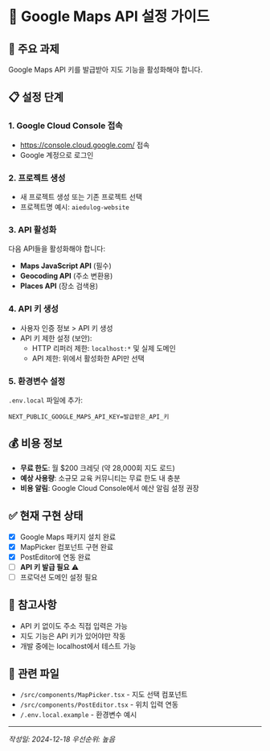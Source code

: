 # 📍 Google Maps API 설정 가이드

## 🎯 주요 과제
Google Maps API 키를 발급받아 지도 기능을 활성화해야 합니다.

## 📋 설정 단계

### 1. Google Cloud Console 접속
- https://console.cloud.google.com/ 접속
- Google 계정으로 로그인

### 2. 프로젝트 생성
- 새 프로젝트 생성 또는 기존 프로젝트 선택
- 프로젝트명 예시: `aiedulog-website`

### 3. API 활성화
다음 API들을 활성화해야 합니다:
- **Maps JavaScript API** (필수)
- **Geocoding API** (주소 변환용)
- **Places API** (장소 검색용)

### 4. API 키 생성
- 사용자 인증 정보 > API 키 생성
- API 키 제한 설정 (보안):
  - HTTP 리퍼러 제한: `localhost:*` 및 실제 도메인
  - API 제한: 위에서 활성화한 API만 선택

### 5. 환경변수 설정
`.env.local` 파일에 추가:
```
NEXT_PUBLIC_GOOGLE_MAPS_API_KEY=발급받은_API_키
```

## 💰 비용 정보
- **무료 한도**: 월 $200 크레딧 (약 28,000회 지도 로드)
- **예상 사용량**: 소규모 교육 커뮤니티는 무료 한도 내 충분
- **비용 알림**: Google Cloud Console에서 예산 알림 설정 권장

## ✅ 현재 구현 상태
- [x] Google Maps 패키지 설치 완료
- [x] MapPicker 컴포넌트 구현 완료
- [x] PostEditor에 연동 완료
- [ ] **API 키 발급 필요** ⚠️
- [ ] 프로덕션 도메인 설정 필요

## 📌 참고사항
- API 키 없이도 주소 직접 입력은 가능
- 지도 기능은 API 키가 있어야만 작동
- 개발 중에는 localhost에서 테스트 가능

## 🔗 관련 파일
- `/src/components/MapPicker.tsx` - 지도 선택 컴포넌트
- `/src/components/PostEditor.tsx` - 위치 입력 연동
- `/.env.local.example` - 환경변수 예시

---
*작성일: 2024-12-18*
*우선순위: 높음*